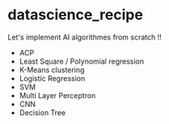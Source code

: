 # datascience_recipe
Let's implement AI algorithmes from scratch !!

* ACP
* Least Square / Polynomial regression
* K-Means clustering
* Logistic Regression
* SVM
* Multi Layer Perceptron
* CNN
* Decision Tree
